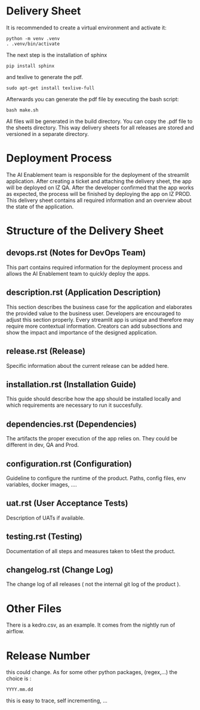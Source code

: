 Delivery Sheet
==============

It is recommended to create a virtual environment and activate it:

    python -m venv .venv
    . .venv/bin/activate

The next step is the installation of sphinx

    pip install sphinx

and texlive to generate the pdf.

    sudo apt-get install texlive-full

Afterwards you can generate the pdf file by executing the bash script:

    bash make.sh

All files will be generated in the build directory. You can copy the .pdf file to the sheets directory. This way delivery sheets for all releases are stored and versioned in a separate directory.

Deployment Process
================
The AI Enablement team is responsible for the deployment of the streamlit application. After creating a ticket and attaching the delivery sheet, the app will be deployed on IZ QA. After the developer confirmed that the app works as expected, the process will be finished by deploying the app on IZ PROD. This delivery sheet contains all required information and an overview about the state of the application. 

Structure of the Delivery Sheet
==========
devops.rst (Notes for DevOps Team)
----------------------------------
This part contains required information for the deployment process and allows the AI Enablement team to quickly deploy the apps.

description.rst (Application Description)
-----------------------------------------
This section describes the business case for the application and elaborates the provided value to the business user.
Developers are encouraged to adjust this section properly. Every streamlit app is unique and therefore may require more contextual information. Creators can add subsections and show the impact and importance of the designed application. 

release.rst (Release)
---------------------
Specific information about the current release can be added here.

installation.rst (Installation Guide)
-------------------------------------
This guide should describe how the app should be installed locally and which requirements are necessary to run it succesfully.

dependencies.rst (Dependencies)
-------------------------------
The artifacts the proper execution of the app relies on. They could be different in dev, QA and Prod.

configuration.rst (Configuration)
----------------------------------
Guideline to configure the runtime of the product. Paths, config files, env variables, docker images, ....

uat.rst (User Acceptance Tests)
--------------------------------
Description of UATs if available.

testing.rst (Testing)
---------------------
Documentation of all steps and measures taken to t4est the product.

changelog.rst (Change Log)
--------------------------
The change log of all releases ( not the internal git log of the product ).

Other Files
===========
There is a kedro.csv, as an example. It comes from the nightly run of airflow.


Release Number
==============

this could change. As for some other python packages, (regex,...) the choice is :

    YYYY.mm.dd

this is easy to trace, self incrementing, ...


